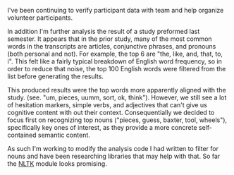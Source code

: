 I've been continuing to verify participant data with team and help organize
volunteer participants.

In addition I'm further analysis the result of a study preformed last semester.
It appears that in the prior study, many of the most common words in the transcripts are articles, conjunctive phrases, and pronouns (both personal and not).  For example, the top 6 are "the, like, and, that, to, i".  This felt like a fairly typical breakdown of English word frequency, so in order to reduce that noise, the top 100 English words were filtered from the list before generating the results.

This produced results were the top words more apparently aligned with the study.  (see. "um, pieces, uumm, sort, ok, think").  However, we still see a lot of hesitation markers, simple verbs, and adjectives that can't give us cognitive content with out their context.  Consequentially we decided to focus first on recognizing top nouns ("pieces, guess, baxter, tool, wheels"), specifically key ones of interest, as they provide a more concrete self-contained semantic content.

As such I'm working to modify the analysis code I had written to filter for nouns and have been researching libraries that may help with that. So far the [NLTK](www.nltk.org) module looks promising.